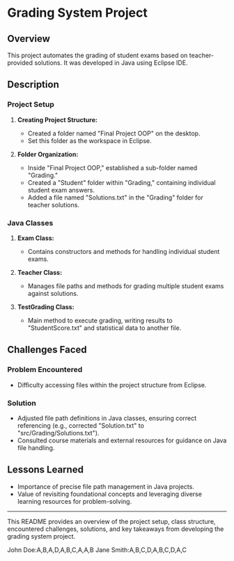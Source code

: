# Grading System Project

## Overview

This project automates the grading of student exams based on teacher-provided solutions. It was developed in Java using Eclipse IDE.

## Description

### Project Setup

1. **Creating Project Structure:**
   - Created a folder named "Final Project OOP" on the desktop.
   - Set this folder as the workspace in Eclipse.

2. **Folder Organization:**
   - Inside "Final Project OOP," established a sub-folder named "Grading."
   - Created a "Student" folder within "Grading," containing individual student exam answers.
   - Added a file named "Solutions.txt" in the "Grading" folder for teacher solutions.

### Java Classes

1. **Exam Class:**
   - Contains constructors and methods for handling individual student exams.

2. **Teacher Class:**
   - Manages file paths and methods for grading multiple student exams against solutions.

3. **TestGrading Class:**
   - Main method to execute grading, writing results to "StudentScore.txt" and statistical data to another file.

## Challenges Faced

### Problem Encountered

- Difficulty accessing files within the project structure from Eclipse.
  
### Solution

- Adjusted file path definitions in Java classes, ensuring correct referencing (e.g., corrected "Solution.txt" to "src/Grading/Solutions.txt").
- Consulted course materials and external resources for guidance on Java file handling.

## Lessons Learned

- Importance of precise file path management in Java projects.
- Value of revisiting foundational concepts and leveraging diverse learning resources for problem-solving.

---

This README provides an overview of the project setup, class structure, encountered challenges, solutions, and key takeaways from developing the grading system project.

John Doe:A,B,A,D,A,B,C,A,A,B
Jane Smith:A,B,C,D,A,B,C,D,A,C

